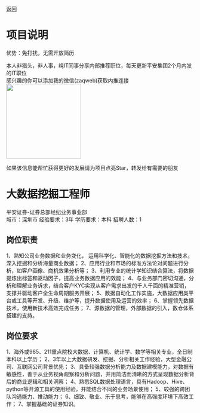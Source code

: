 [返回](../)

# 项目说明

优势：免打扰，无需开放简历

本人非猎头，非人事，纯IT同事分享内部推荐职位，每天更新平安集团2个月内发的IT职位  
感兴趣的你可以添加我的微信(zaqweb)获取内推连接  
<img src="https://github.com/zaqweb/PA-IT-JOBS/blob/master/WechatICode.jpeg"  height="200" width="200">

如果该信息能帮忙获得更好的发展请为项目点亮Star，转发给有需要的朋友

# 大数据挖掘工程师
平安证券-证券总部经纪业务事业部  
城市：深圳市 经验要求：3年 学历要求：本科  招聘人数：1

## 岗位职责
1、熟知公司业务数据和业务变化， 运用科学化、智能化的数据挖掘方法和技术，深入挖掘和分析海量商业数据； 
2、应用行业和市场的标准方法论对问题进行分析，如客户画像、商机效果分析等；
3、利用专业的统计学知识结合算法，将数据提炼出标签和驱动因子，提高业务数据应用的效能； 
4、与业务部门密切沟通，分析和理解业务诉求，结合客户KYC实现从客户需求出发的千人千面的精准营销，支撑并驱动客户全生命周期服务开展；
5、数据自动化工作实施，大数据应用类平台或工具等开发、升级、维护等，提升数据使用及运营的效率；
6、掌握领先数据技术，使用新技术高效完成任务； 
7、源数据的管理，外部数据的引入，数仓体系搭建的支持。

## 岗位要求
1、海外或985、211重点院校大数据、计算机、统计学、数学等相关专业，全日制本科以上学历；
2、3年以上大数据研发、挖掘、分析相关工作经验，大型金融公司、互联网公司背景优先；
3、具备较强数据分析能力及数据建模能力，对数据有敏感性，善于从业务视角观察和分析问题，并用简洁而清晰的方式呈现数据分析背后的商业逻辑和相关洞察；
4、熟悉SQL数据处理语言，具有Hadoop、Hive、python等开源工具的使用经验，并能结合不同的业务场景使用；
5、较强的跨团队沟通能力、推动能力；
6、细致、敬业、乐于思考，能够在高强度环境下高效工作；
7、掌握基础的证券知识。




